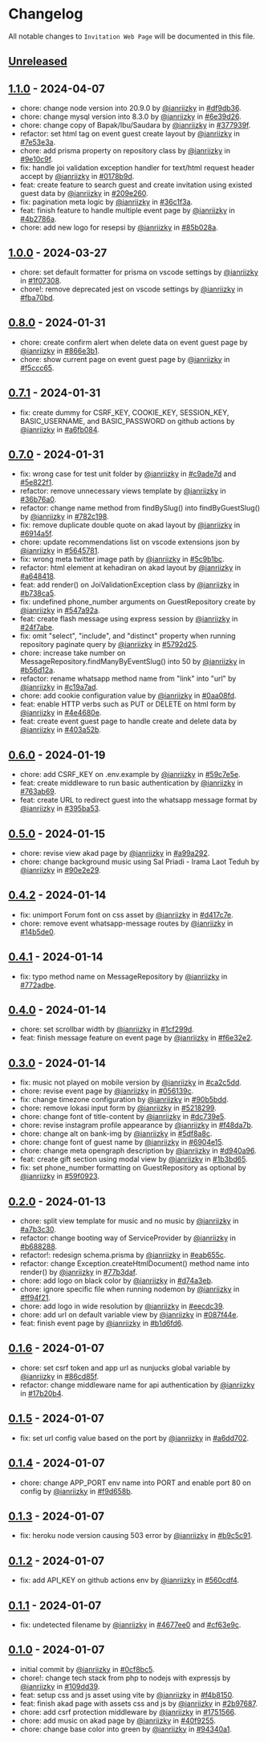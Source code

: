# Changelog

All notable changes to `Invitation Web Page` will be documented in this file.

## [Unreleased](https://github.com/ianriizky/invitation/compare/1.1.0...develop)

## [1.1.0](https://github.com/ianriizky/invitation/releases/tag/1.1.0) - 2024-04-07

- chore: change node version into 20.9.0 by [@ianriizky](https://github.com/ianriizky) in [#df9db36](https://github.com/ianriizky/invitation/commit/df9db36def997cbacb15896317498f20bcdff9b5).
- chore: change mysql version into 8.3.0 by [@ianriizky](https://github.com/ianriizky) in [#6e39d26](https://github.com/ianriizky/invitation/commit/6e39d261fdba496a71318fdd85d56bcec6ccf644).
- chore: change copy of Bapak/Ibu/Saudara by [@ianriizky](https://github.com/ianriizky) in [#377939f](https://github.com/ianriizky/invitation/commit/377939f70d87553bb54263ec8cd95216b4f97b28).
- refactor: set html tag on event guest create layout by [@ianriizky](https://github.com/ianriizky) in [#7e53e3a](https://github.com/ianriizky/invitation/commit/7e53e3aac1f13b57fce91bb5df844034ec23f27d).
- chore: add prisma property on repository class by [@ianriizky](https://github.com/ianriizky) in [#9e10c9f](https://github.com/ianriizky/invitation/commit/9e10c9fcc8c759a1a8f75d967d9a476e958b4548).
- fix: handle joi validation exception handler for text/html request header accept by [@ianriizky](https://github.com/ianriizky) in [#0178b9d](https://github.com/ianriizky/invitation/commit/0178b9d8765733cd1eca478e2af200225bd21a7f).
- feat: create feature to search guest and create invitation using existed guest data by [@ianriizky](https://github.com/ianriizky) in [#209e260](https://github.com/ianriizky/invitation/commit/209e2600e6315202db0e12f9521266653a127c8c).
- fix: pagination meta logic by [@ianriizky](https://github.com/ianriizky) in [#36c1f3a](https://github.com/ianriizky/invitation/commit/36c1f3acf147aa6e14060950f8e7cb26a94174f1).
- feat: finish feature to handle multiple event page by [@ianriizky](https://github.com/ianriizky) in [#4b2786a](https://github.com/ianriizky/invitation/commit/4b2786a9b38430438080c8d6a681f9dcc912b34c).
- chore: add new logo for resepsi by [@ianriizky](https://github.com/ianriizky) in [#85b028a](https://github.com/ianriizky/invitation/commit/85b028ad325c220a177e02e5cd7c54db4053703d).

## [1.0.0](https://github.com/ianriizky/invitation/releases/tag/1.0.0) - 2024-03-27

- chore: set default formatter for prisma on vscode settings by [@ianriizky](https://github.com/ianriizky) in [#1f07308](https://github.com/ianriizky/invitation/commit/1f07308951317e4c3db296b079f0135bebd35f33).
- chore!: remove deprecated jest on vscode settings by [@ianriizky](https://github.com/ianriizky) in [#fba70bd](https://github.com/ianriizky/invitation/commit/fba70bda20eeefef0d51b77ed5179f6cfff60043).

## [0.8.0](https://github.com/ianriizky/invitation/releases/tag/0.8.0) - 2024-01-31

- chore: create confirm alert when delete data on event guest page by [@ianriizky](https://github.com/ianriizky) in [#866e3b1](https://github.com/ianriizky/invitation/commit/866e3b1587beb8ddb3c49d2548c67a548a0caaef).
- chore: show current page on event guest page by [@ianriizky](https://github.com/ianriizky) in [#f5ccc65](https://github.com/ianriizky/invitation/commit/f5ccc654d77939593ebd702a132c4b83f20116ce).

## [0.7.1](https://github.com/ianriizky/invitation/releases/tag/0.7.1) - 2024-01-31

- fix: create dummy for CSRF_KEY, COOKIE_KEY, SESSION_KEY, BASIC_USERNAME, and BASIC_PASSWORD on github actions by [@ianriizky](https://github.com/ianriizky) in [#a6fb084](https://github.com/ianriizky/invitation/commit/a6fb0845d09440a0cfd83a4dfc5fd10ed8d3d431).

## [0.7.0](https://github.com/ianriizky/invitation/releases/tag/0.7.0) - 2024-01-31

- fix: wrong case for test unit folder by [@ianriizky](https://github.com/ianriizky) in [#c9ade7d](https://github.com/ianriizky/invitation/commit/c9ade7d4711bc262cdf05dd3be89b8e15355d76a) and [#5e822f1](https://github.com/ianriizky/invitation/commit/5e822f1ef6ab32a915342c104e11cffa675a1694).
- refactor: remove unnecessary views template by [@ianriizky](https://github.com/ianriizky) in [#36b76a0](https://github.com/ianriizky/invitation/commit/36b76a00928b73e4156bc9729fe3cf47c18c60ab).
- refactor: change name method from findBySlug() into findByGuestSlug() by [@ianriizky](https://github.com/ianriizky) in [#782c198](https://github.com/ianriizky/invitation/commit/782c19899c140995541ad33603ab6aa3873c28a1).
- fix: remove duplicate double quote on akad layout by [@ianriizky](https://github.com/ianriizky) in [#6914a5f](https://github.com/ianriizky/invitation/commit/6914a5f0a22f5b27b5fac72bf7c8c5073853a441).
- chore: update recommendations list on vscode extensions json by [@ianriizky](https://github.com/ianriizky) in [#5645781](https://github.com/ianriizky/invitation/commit/5645781b9879ac5981b408fd948c0470307686b5).
- fix: wrong meta twitter image path by [@ianriizky](https://github.com/ianriizky) in [#5c9b1bc](https://github.com/ianriizky/invitation/commit/5c9b1bc538886d86c309d513f48381ff23752658).
- refactor: html element at kehadiran on akad layout by [@ianriizky](https://github.com/ianriizky) in [#a648418](https://github.com/ianriizky/invitation/commit/a64841838d940f50783c8212bb9314685c88a7a3).
- feat: add render() on JoiValidationException class by [@ianriizky](https://github.com/ianriizky) in [#b738ca5](https://github.com/ianriizky/invitation/commit/b738ca52a24d4c3a82b5a9952931df025d795df2).
- fix: undefined phone_number arguments on GuestRepository create by [@ianriizky](https://github.com/ianriizky) in [#547a92a](https://github.com/ianriizky/invitation/commit/547a92ac28c691093544dc9623d67e2f077becd2).
- feat: create flash message using express session by [@ianriizky](https://github.com/ianriizky) in [#24f7abe](https://github.com/ianriizky/invitation/commit/24f7abe585e2bff8af4ad53d6b1c913e213d29cb).
- fix: omit "select", "include", and "distinct" property when running repository paginate query by [@ianriizky](https://github.com/ianriizky) in [#5792d25](https://github.com/ianriizky/invitation/commit/5792d25ebc9f20bbde5044442869b89db0014c94).
- chore: increase take number on MessageRepository.findManyByEventSlug() into 50 by [@ianriizky](https://github.com/ianriizky) in [#b56d12a](https://github.com/ianriizky/invitation/commit/b56d12a43b8488711cbe223595d8cfffb569d77d).
- refactor: rename whatsapp method name from "link" into "url" by [@ianriizky](https://github.com/ianriizky) in [#c19a7ad](https://github.com/ianriizky/invitation/commit/c19a7adb4dfe2349b186977c6e3804f706dbb3d6).
- chore: add cookie configuration value by [@ianriizky](https://github.com/ianriizky) in [#0aa08fd](https://github.com/ianriizky/invitation/commit/0aa08fd919a138856c5f8ebc3f5cda7aa2c46c22).
- feat: enable HTTP verbs such as PUT or DELETE on html form by [@ianriizky](https://github.com/ianriizky) in [#4e4680e](https://github.com/ianriizky/invitation/commit/4e4680ef28858b64a19e01b167fe9493a59de569).
- feat: create event guest page to handle create and delete data by [@ianriizky](https://github.com/ianriizky) in [#403a52b](https://github.com/ianriizky/invitation/commit/403a52b30932576c3cf6f1adba7c72d5bf48e6d8).

## [0.6.0](https://github.com/ianriizky/invitation/releases/tag/0.6.0) - 2024-01-19

- chore: add CSRF_KEY on .env.example by [@ianriizky](https://github.com/ianriizky) in [#59c7e5e](https://github.com/ianriizky/invitation/commit/59c7e5e84349d109de5bcdf45986db089f472ac1).
- feat: create middleware to run basic authentication by [@ianriizky](https://github.com/ianriizky) in [#763ab69](https://github.com/ianriizky/invitation/commit/763ab6909b9e6bac33f084edc07770be645b95de).
- feat: create URL to redirect guest into the whatsapp message format by [@ianriizky](https://github.com/ianriizky) in [#395ba53](https://github.com/ianriizky/invitation/commit/395ba5362780e1c64804278e0f5d5eace4f8a72c).

## [0.5.0](https://github.com/ianriizky/invitation/releases/tag/0.5.0) - 2024-01-15

- chore: revise view akad page by [@ianriizky](https://github.com/ianriizky) in [#a99a292](https://github.com/ianriizky/invitation/commit/a99a29243f6b2ea0324a4026b78ec5e960b0994f).
- chore: change background music using Sal Priadi - Irama Laot Teduh by [@ianriizky](https://github.com/ianriizky) in [#90e2e29](https://github.com/ianriizky/invitation/commit/90e2e291cdf19ce5aa56c0f50618d6ca58595a37).

## [0.4.2](https://github.com/ianriizky/invitation/releases/tag/0.4.2) - 2024-01-14

- fix: unimport Forum font on css asset by [@ianriizky](https://github.com/ianriizky) in [#d417c7e](https://github.com/ianriizky/invitation/commit/d417c7e6f57fe05ce305975b9826951aeb056f6b).
- chore: remove event whatsapp-message routes by [@ianriizky](https://github.com/ianriizky) in [#14b5de0](https://github.com/ianriizky/invitation/commit/14b5de0d50f0ddc0ce8bc46310cf113a06d443d7).

## [0.4.1](https://github.com/ianriizky/invitation/releases/tag/0.4.1) - 2024-01-14

- fix: typo method name on MessageRepository by [@ianriizky](https://github.com/ianriizky) in [#772adbe](https://github.com/ianriizky/invitation/commit/772adbe9ba8ea3c35f4483d18c2ab6b7b335e62b).

## [0.4.0](https://github.com/ianriizky/invitation/releases/tag/0.4.0) - 2024-01-14

- chore: set scrollbar width by [@ianriizky](https://github.com/ianriizky) in [#1cf299d](https://github.com/ianriizky/invitation/commit/1cf299d128d69babdd3e720951436f3b68f49399).
- feat: finish message feature on event page by [@ianriizky](https://github.com/ianriizky) in [#f6e32e2](https://github.com/ianriizky/invitation/commit/f6e32e2c9ddf5d7786753ad341b3e801eb56e3e3).

## [0.3.0](https://github.com/ianriizky/invitation/releases/tag/0.3.0) - 2024-01-14

- fix: music not played on mobile version by [@ianriizky](https://github.com/ianriizky) in [#ca2c5dd](https://github.com/ianriizky/invitation/commit/ca2c5ddd71cc3cb801b2aa659f908ca17aa69833).
- chore: revise event page by [@ianriizky](https://github.com/ianriizky) in [#056139c](https://github.com/ianriizky/invitation/commit/056139c25d8e0bae89d44201f7baa26710833f4f).
- fix: change timezone configuration by [@ianriizky](https://github.com/ianriizky) in [#90b5bdd](https://github.com/ianriizky/invitation/commit/90b5bddcf5ec7d56a2c8a4bb517fce17040ee0c6).
- chore: remove lokasi input form by [@ianriizky](https://github.com/ianriizky) in [#5218299](https://github.com/ianriizky/invitation/commit/5218299f3cdd5e8561bcb3a749daef214f646471).
- chore: change font of title-content by [@ianriizky](https://github.com/ianriizky) in [#dc739e5](https://github.com/ianriizky/invitation/commit/dc739e55858afd0b3bc94f2c87a6345f7c20b0a5).
- chore: revise instagram profile appearance by [@ianriizky](https://github.com/ianriizky) in [#f48da7b](https://github.com/ianriizky/invitation/commit/f48da7b8d69d4d1edb1bd2444438b658fb641474).
- chore: change alt on bank-img by [@ianriizky](https://github.com/ianriizky) in [#5df8a8c](https://github.com/ianriizky/invitation/commit/5df8a8c38348587ba5d0e11a8ea9aacefe056d8f).
- chore: change font of guest name by [@ianriizky](https://github.com/ianriizky) in [#6904e15](https://github.com/ianriizky/invitation/commit/6904e15b43395589859a2852c1372484295cab3d).
- chore: change meta opengraph description by [@ianriizky](https://github.com/ianriizky) in [#d940a96](https://github.com/ianriizky/invitation/commit/d940a96973eb2b622e90948b4f7a7f428cac182a).
- feat: create gift section using modal view by [@ianriizky](https://github.com/ianriizky) in [#1b3bd65](https://github.com/ianriizky/invitation/commit/1b3bd654f0e57559d3e8226c6e2ea71010bcbd93).
- fix: set phone_number formatting on GuestRepository as optional by [@ianriizky](https://github.com/ianriizky) in [#59f0923](https://github.com/ianriizky/invitation/commit/59f0923a063e7d58b3803434cba71f60e28c4ab1).

## [0.2.0](https://github.com/ianriizky/invitation/releases/tag/0.2.0) - 2024-01-13

- chore: split view template for music and no music by [@ianriizky](https://github.com/ianriizky) in [#a7b3c30](https://github.com/ianriizky/invitation/commit/a7b3c30a070acf719f5034544125dd3ced9821dd).
- refactor: change booting way of ServiceProvider by [@ianriizky](https://github.com/ianriizky) in [#b688288](https://github.com/ianriizky/invitation/commit/b688288521952e286f8e8e6aa3ebcc9c3a765f9d).
- refactor!: redesign schema.prisma by [@ianriizky](https://github.com/ianriizky) in [#eab655c](https://github.com/ianriizky/invitation/commit/eab655c5826ce7807a6e2a9fd0df6dd3ac0aaf1f).
- refactor: change Exception.createHtmlDocument() method name into render() by [@ianriizky](https://github.com/ianriizky) in [#77b3daf](https://github.com/ianriizky/invitation/commit/77b3dafb2ab2fa55cb061d81389e20586068948b).
- chore: add logo on black color by [@ianriizky](https://github.com/ianriizky) in [#d74a3eb](https://github.com/ianriizky/invitation/commit/d74a3eb9f65c25c693882cb2fa50aa8b8c2353f0).
- chore: ignore specific file when running nodemon by [@ianriizky](https://github.com/ianriizky) in [#ff94f21](https://github.com/ianriizky/invitation/commit/ff94f2109006e47a0af6a9999ca7acbd093296f8).
- chore: add logo in wide resolution by [@ianriizky](https://github.com/ianriizky) in [#eecdc39](https://github.com/ianriizky/invitation/commit/eecdc3928bdebc454cc2bbdb9e4fe5e89e65e812).
- chore: add url on default variable view by [@ianriizky](https://github.com/ianriizky) in [#087f44e](https://github.com/ianriizky/invitation/commit/087f44e079fc9c5beca176dc9089bb167bb3421d).
- feat: finish event page by [@ianriizky](https://github.com/ianriizky) in [#b1d6fd6](https://github.com/ianriizky/invitation/commit/b1d6fd60ba5cd42188dc17899f25bbb2a81f02ee).

## [0.1.6](https://github.com/ianriizky/invitation/releases/tag/0.1.6) - 2024-01-07

- chore: set csrf token and app url as nunjucks global variable by [@ianriizky](https://github.com/ianriizky) in [#86cd85f](https://github.com/ianriizky/invitation/commit/86cd85f116c4c71ab1f4d7bad55e1b2543bb67f0).
- refactor: change middleware name for api authentication by [@ianriizky](https://github.com/ianriizky) in [#17b20b4](https://github.com/ianriizky/invitation/commit/17b20b4e32ec28465d64f9e0d8eeb7a063811200).

## [0.1.5](https://github.com/ianriizky/invitation/releases/tag/0.1.5) - 2024-01-07

- fix: set url config value based on the port by [@ianriizky](https://github.com/ianriizky) in [#a6dd702](https://github.com/ianriizky/invitation/commit/a6dd702f508375476c61c63d866ab4fe1aae5225).

## [0.1.4](https://github.com/ianriizky/invitation/releases/tag/0.1.4) - 2024-01-07

- chore: change APP_PORT env name into PORT and enable port 80 on config by [@ianriizky](https://github.com/ianriizky) in [#f9d658b](https://github.com/ianriizky/invitation/commit/f9d658b29e99a390a38dd372c02061034e6ba5d6).

## [0.1.3](https://github.com/ianriizky/invitation/releases/tag/0.1.3) - 2024-01-07

- fix: heroku node version causing 503 error by [@ianriizky](https://github.com/ianriizky) in [#b9c5c91](https://github.com/ianriizky/invitation/commit/b9c5c91acf7cd122cccd9ff64bc091ca8c49634d).

## [0.1.2](https://github.com/ianriizky/invitation/releases/tag/0.1.2) - 2024-01-07

- fix: add API_KEY on github actions env by [@ianriizky](https://github.com/ianriizky) in [#560cdf4](https://github.com/ianriizky/invitation/commit/560cdf4c01a80212870d5a3c5c5c22620183c925).

## [0.1.1](https://github.com/ianriizky/invitation/releases/tag/0.1.1) - 2024-01-07

- fix: undetected filename by [@ianriizky](https://github.com/ianriizky) in [#4677ee0](https://github.com/ianriizky/invitation/commit/4677ee0e3746eadb02a3221af5938b167e8a6174) and [#cf63e9c](https://github.com/ianriizky/invitation/commit/cf63e9ce2a62250a8a7189925a81432c483755e2).

## [0.1.0](https://github.com/ianriizky/invitation/releases/tag/0.1.0) - 2024-01-07

- initial commit by [@ianriizky](https://github.com/ianriizky) in [#0cf8bc5](https://github.com/ianriizky/invitation/commit/0cf8bc513af382d584ad997868b3d64052d65e5d).
- chore!: change tech stack from php to nodejs with expressjs by [@ianriizky](https://github.com/ianriizky) in [#109dd39](https://github.com/ianriizky/invitation/commit/109dd39c4fd9addb970e671ddc5c803259161dee).
- feat: setup css and js asset using vite by [@ianriizky](https://github.com/ianriizky) in [#f4b8150](https://github.com/ianriizky/invitation/commit/f4b8150391d9ea2119b0b45f366823c5950858aa).
- feat: finish akad page with assets css and js by [@ianriizky](https://github.com/ianriizky) in [#2b97687](https://github.com/ianriizky/invitation/commit/2b976879424e0de2063769f0ce38bf3c0d3a07ad).
- chore: add csrf protection middleware by [@ianriizky](https://github.com/ianriizky) in [#1751566](https://github.com/ianriizky/invitation/commit/1751566e59f6eaf49555e0748daa9fb7370feecf).
- chore: add music on akad page by [@ianriizky](https://github.com/ianriizky) in [#40f9255](https://github.com/ianriizky/invitation/commit/40f92550d4fbb44636282b38c66cc15fcf4ac950).
- chore: change base color into green by [@ianriizky](https://github.com/ianriizky) in [#94340a1](https://github.com/ianriizky/invitation/commit/94340a1259202381bb755a319061535bd8f266c6).
